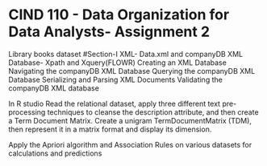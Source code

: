# CIND 110 - Data Organization for Data Analysts- Assignment 2
Library books dataset #Section-I XML- Data.xml and companyDB XML Database- Xpath and Xquery(FLOWR)
Creating an XML Database
Navigating the companyDB XML Database
Querying the companyDB XML Database
Serializing and Parsing XML Documents
Validating the companyDB XML database

In R studio 
Read the relational dataset, apply three different text pre-processing
techniques to cleanse the description attribute, and then create a Term Document
Matrix.
Create a unigram TermDocumentMatrix (TDM), then represent it in a
matrix format and display its dimension.


Apply the Apriori algorithm and Association Rules on various datasets for calculations and predictions
